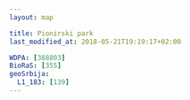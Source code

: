 ```yaml
---
layout: map

title: Pionirski park
last_modified_at: 2018-05-21T19:19:17+02:00

WDPA: [388803]
BioRaS: [355]
geoSrbija:
  L1_183: [139]
---
```

